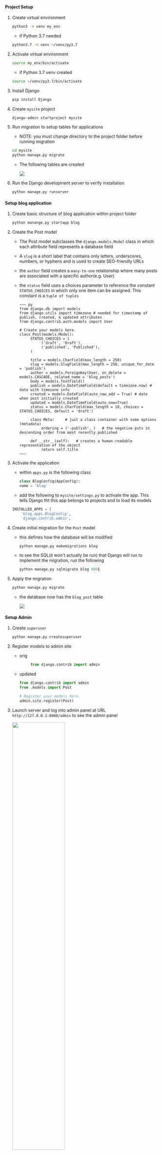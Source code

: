 #### Project Setup

1) Create virtual environment

     ~~~ bash
     python3 -m venv my_env
     ~~~

     - if Python 3.7 needed

     ~~~ bash
     python3.7 -m venv ~/venv/py3.7
     ~~~



2) Activate virtual environment

     ~~~ bash
     source my_env/bin/activate
     ~~~

     - if Python 3.7 venv created

     ~~~ bash
     source ~/venv/py3.7/bin/activate
     ~~~

3) Install Django

    ~~~ bash
    pip install Django
    ~~~


4) Create `mysite` project

    ~~~ bash
    django-admin startproject mysite
    ~~~

5) Run migration to setup tables for applications

    - NOTE: you must change directory to the project folder before running migration

    ~~~ bash
    cd mysite
    python manage.py migrate
    ~~~

    - The following tables are created

        <img src = "First_Migration_.png"/> 

6) Run the Django development server to verify installation

    ~~~ bash
    python manage.py runserver
    ~~~

#### Setup blog application

1) Create basic structure of blog application within project folder

    ~~~ py
    python manange.py startapp blog 
    ~~~

2) Create the Post model
    - The Post model subclasses the `django.models.Model` class in which each attribute field represents a database field
    - A `slug` is a short label that contains only letters, underscores, numbers, or hyphens and is used to create SEO-friendly URLs
    - the `author` field creates a `many-to-one` relationship where many posts are associated with a specific author(e.g. User)
    - the `status` field uses a choices parameter to reference the constant `STATUS_CHOICES` in which only one item can be assigned. This constant is a `tuple of tuples`

          ~~~ py
          from django.db import models
          from django.utils import timezone # needed for timestamp of publish, created, & updated attributes
          from django.contrib.auth.models import User

          # Create your models here.
          class Post(models.Model):
               STATUS_CHOICES = (
                    ('draft', 'Draft'),
                    ('published', 'Published'),
               )

               title = models.CharField(max_length = 250)
               slug = models.SlugField(max_length = 250, unique_for_date = 'publish')
               author = models.ForeignKey(User, on_delete = models.CASCADE, related_name = 'blog_posts')
               body = models.TextField()
               publish = models.DateTimeField(default = timezone.now) # date with timezone info
               created = models.DateField(auto_now_add = True) # date when post initially created
               updated = models.DateTimeField(auto_now=True)
               status = models.CharField(max_length = 10, choices = STATUS_CHOICES, default = 'draft')

               class Meta:     # just a class container with some options (metadata)
                    ordering = ('-publish', )   # the negative puts in descending order from most recently published

               def __str__(self):   # creates a human-readable representation of the object
                    return self.title
          ~~~

3) Activate the application

     - within `apps.py` is the following class

          ~~~ py
          class BlogConfig(AppConfig):
          name = 'blog'
          ~~~

    - add the following to `mysite/settings.py` to activate the app. This tells Django tht this app belongs to projects and to load its models

    ~~~ py
    INSTALLED_APPS = [
        'blog.apps.BlogConfig',
        'django.contrib.admin',
    ~~~

4) Create initial migration for the `Post` model 

     - this defines how the database will be modified
     
        ~~~ py
        python manage.py makemigrations blog
        ~~~

     - to see the SQL(it won't actually be run) that Django will run to implement the migration, run the following

       ~~~ py
       python manage.py sqlmigrate blog 0001
       ~~~


5) Apply the migration

     ~~~ py
     python manage.py migrate
     ~~~

     - the database now has the `blog_post` table

         <img src = "Post_model_Migration.png"/>


#### Setup Admin

1) Create `superuser`

    ~~~ py
    python manage.py createsuperuser
    ~~~

2) Register models to admin site

     - orig

          ~~~ py
               from django.contrib import admin
          ~~~

     - updated 
          ~~~ py
          from django.contrib import admin
          from .models import Post

          # Register your models here.
          admin.site.register(Post)
          ~~~
    
3) Launch server and log into admin panel at URL `http://127.0.0.1:8000/admin` to see the admin panel

     <img src = "Admin_panel.png" width = "60%"/>
     
4) Select Add post and note timezone message

     - message varies depending on your actual timezone

          <img src = "Addpost_timezone_message.png" width = "50%"/>

          - this can be resolved by modifying `TIME_ZONE` in `settings.py` to your actual timezone

          - before

               ~~~ py
               TIME_ZONE = 'UTC'
               ~~~

          - after

               ~~~ py
               TIME_ZONE = 'America/Chicago'
               ~~~

     - However, modifying `TIME_ZONE` can cause issues with Daylight Savings Time. It is recommended to use `UTC` time in the database and convert to `local time` for user interactions. <a href = "https://docs.djangoproject.com/en/3.0/topics/i18n/timezone"> see Time zones Django documentation</a>  

#### Customize admin model

1) Add the following model to `admin.py`

     - note the `admin options` 
        
          -  <a href = "https://docs.djangoproject.com/en/3.0/ref/contrib/admin/"> Django admin options </a>

          ~~~ py
          from django.contrib import admin
          from .models import Post

          # Register your models here.
          # admin.site.register(Post)

          # Custom models 
          @admin.register(Post)   # decorator performs same as admin.site.register(Post)
          class PostAdmin(admin.ModelAdmin):
               list_display = ('title', 'slug', 'author', 'publish', 'status')
               list_filter = ('status', 'created', 'publish', 'author')
               search_fields = ('title', 'body')
               prepopulated_fields = {'slug': ('title',)}
               raw_id_fields = ('author',)
               date_hierarchy = 'publish'
               ordering = ('status', 'publish')
          ~~~

#### Create list & detail views

1) Add the following views

     ~~~ py
     from django.shortcuts import render, get_object_or_404
     from .models import Post

     # Create your views here.
     def post_list(request):
          posts = Post.published.all()
          return render(request, 'blog/post/list.html', {'posts': posts})


     def post_detail(request, year, month, day, post):
          post = get_object_or_404(Post, 
               slug = post, 
               status = 'published', 
               publish__year = year,
               publish__month = month,
               publish__day = day)    

          return render(request, 'blog/post/detail.html', {'post': post}) 
     ~~~

2) Add URL patterns for views in the blog app

     - this maps URLs to views
     - the first pattern does not have arguments
     - the second pattern take four arguments
     - angle brackets are used to capture values from a URL as a strings
     - `path converters` are used to capture values. For example, <int:year> looks for a int parameter and returns an integer.  Likewise, <slug:post> matches a slug string
     - <a href = "https://docs.djangoproject.com/en/3.0/topics/http/urls/#path-converters"> Django path converters</a>
     - `name` maps the view
          ~~~ py
          from django.urls import path
          from . import views

          app_name = 'blog'

          urlpatterns = [
               # post views
               path('', views.post_list, name = 'post_list'),
               path('<int:year>/<int:month>/<int:day>/<slug:post>/', views.post_detail, name = 'post_detail'),
               
          ]
          ~~~

3) Update the project `urls.py`

     - add the `include` import

     - add the following to the `urlpatterns` variable

     - the `namespace` blog allow precise reversing of `names URL patterns`

          ~~~ py

          from django.urls import path, include

          urlpatterns = [
               path('admin/', admin.site.urls),
               path('blog/', include('blog.urls', namespace = 'blog')),

          ]

          ~~~

#### Implement Canonical URLs for models

     - Canonical means `preferred` and is a unique URL
     - the `reverse` method allows URLs to be built using their name and also allows passing additional parameters

     - Add the following to `models.py`
     - import `reverse`

          ~~~ py
          from django.urls import reverse
          ~~~

     - create `get_absolute_url` method to link to specific posts

          ~~~ py

          def get_absolute_url(self):
               return reverse("blog:post_detail",   # define args next, kwargs can also be implmented
                              args=[self.publish.year,
                                        self.publish.month,
                                        self.publish.day,
                                        self.slug ])
          
          ~~~

#### Update the models
     - import `reverse`

          ~~~ py
          from django.urls import reverse
          ~~~

   

#### Create templates for the views    

1) Set up the following folders and files inside the `blog` app

     <img src = 'template_structure.png'/>

    - use template tags, template variables, and template filters to create templates

2) Create the `base.html` template

     - utilizes `static files`

          ~~~ html
          {% load static %}
          <!DOCTYPE html>
          <html>
               <head>
                    <title>{% block title %} {% endblock %} </title>
                    <link href = "{% static "css/blog.css"%}" rel = "stylesheet">
               </head>

               <body>

                    <div id = "content">
                         {% block content %}

                         {% endblock %}

                    </div>

                    <div id = "sidebar">
                         <h2> My blog </h2>
                         <p> This is my blog </p>

                    </div>

               </body>

          </html>
          ~~~

3) Create the `list.html`template

     - `extends` allows this template to inherit from the `base.html` file
     - Two template filters are applied in the body of the post

          ~~~ html
          {% extends "blog/base.html" %}

          {% block title %} My Blog {% endblock %}

          {% block content %}
               <h1> My Blog! </h1>

               {% for post in posts %}
                    <h2>
                         <a href = "{{ post.get_absolute_url }}">
                         {{ post.title }}
                         </a>
                    </h2>

                    <p class = "date">
                         Published {{ post.publish }} by {{ post.author }}
                    </p>

                    {{ post.body|truncatewords:30|linebreaks}}

               {% endfor %}

          {%endblock%}
          ~~~

4) Create `detail.html` template

     ~~~ html
     {% extends "blog/base.html" %}

     {% block title %} {{ post.title }} {% endblock %}

     {% block content %}
          <h1> {{post.title}} </h1>
          <p class = "date">
               Published {{post.publish}} by {{post.author}}
          </p>

          {{post.body|linebreaks}}
     {% endblock %} 
     ~~~

#### Add Pagination

1) In `views.py` add the following import

     ~~~ py
     from django.core.paginator import Paginator, EmptyPage, PageNotAnInteger
     ~~~

2) Within `template\blog` create `pagination.html` template

     ~~~ html
     <div class = "pagination">
          <span class = "step-links">
          {% if page.has_previous %}
               <a href = "?page = {{ page.previous_page_number }}">Previous</a>
          {% endif %}

               <span class = "current">
                    Page {{page.number}} of {{page.paginator.num_pages}}. 
               </span>

               {% if page.has_next %}
                    <a href = "?page={{page.next_page_number }}">Next</a>
               {%endif%}
          </span>
     </div>
     ~~~

3) Within the `list.html` template, add the following to refer to the pagination template

     ~~~ html
     ...
     {% endfor %}

          {% include "pagination.html" with page=posts %}

     {%endblock%}
     ~~~

#### Using Class-based views

     Views are implemented as Python objects instead of functions

1) Add `from django.views.generic import ListView` to `views.py`

2) Create the following class-based view in `views.py`

     - The following two lines are analogous and create the `Queryset`

     ~~~ py
          model = Post
          # queryset = Post.published.all()
     ~~~

     - Although `object_list` is generically created for the query results, using `context_object_name` makes your code easier to follow

     ~~~ py
     class PostListView(ListView):
          model = Post
          # queryset = Post.published.all()
          context_object_name = 'posts'
          paginate_by = 3
          template_name = 'blog/post/list.html'
     ~~~

3) Modify `blog\urls.py` to use the `PostListView` class

     ~~~ py
     urlpatterns = [
          # post views
          # path('', views.post_list, name = 'post_list'),
          path('', views.PostListView.as_view(), name = 'post_list'),
          ...
     ~~~

4) Update the `list.html` file to receive an obj

     - NOTE: you must not put any spaces within `page=page_obj`

          ~~~ html
               {% endfor %}

               <!--  {% include "pagination.html" with page=posts %} -->
               {% include "pagination.html" with page=page_obj %}
          {%endblock%}

          ~~~

5) Add a link to return to the main blogs page

     ~~~ html
     <a href = '/blog'> return to all blogs </a>
     ~~~

### Adding Forms to blog

1) Create a `forms.py` file inside the blog app

     - this subclassess the base Form class
     - the CharField typicially renders as a HTML `input` element
     - `widget = forms.Textarea` overrides this and renders as an HTML `textarea` element
     - email validation is done on anything with `EmailField()`
     - <a href = 'https://docs.djangoproject.com/en/3.0/ref/forms/fields/'> Django Form Fields documentation </a>

          ~~~ py
          from django import forms

          class EmailPostForm(forms.Form):
               name = forms.CharField(max_length = 25)
               email = forms.EmailField()
               to = forms.EmailField()
               comments = forms.CharField(required = False, widget = forms.Textarea)
          ~~~

2) Create a view for the form

     - add the `EmailPostForm` import to `views.py`

     ~~~ py
     from .forms import EmailPostForm
     ~~~

     - Add the `post_share` view

     - it has both `request` & `post_id` as parameters
     - `get_object_or_404` verifies that post has `published status`
     - the same view is used for initial blank forms as well as forms with submitted data
     - a `GET` request indicates an empty form has to be displayed
     - a `POST` request indicates that valid form data has been submitted for the form to process
     - `request.method = POST` distinguishes between these two scenarios

#### Sending emails with Django

1) Django will write emails to the console if this is added to `settings.py`

     ~~~ py
     EMAIL_BACKEND = 'django.core.mail.backends.console.EmailBackend'
     ~~~

2) To use the SMTP server for `gmail`, add the following with a valid `gmail` account
   
     - IMPORTANT !! You can hide this info from tracking this sensitive info in github by going into the directory and issuing the following command to halt tracking changes on settings.py
     - TLS is a cryptographic protocol that provides end-to-end security of data sent between applications over the Internet.
  
          ~~~ bash
          git update-index --assume-unchanged settings.py
          ~~~

          NOTE - This will restore tracking changes !
          ~~~ bash
          git update-index --no-assume-unchanged settings.py
          ~~~

          ~~~ py
          EMAIL_HOST = 'smtp.gmail.com'
          EMAIL_HOST_USER = 'valid_gmail_account@gmail.com'
          EMAIL_HOST_PASSWORD = 'password for the account'
          EMAIL_PORT = 587
          EMAIL_USE_TLS = True
          ~~~

3) Modify `views.py`

     - import send_mail

          ~~~ py
          from django.core.mail import send_mail
          ~~~

     - modify `post_share` in `views.py`
          - A URI (Uniform Resource Identifier) is a string that refers to a resource such as a URL
          - get_absolute_url() method to tell Django how to calculate the canonical URL for an object. To callers, this method  should appear to return a string that can be used to refer to the object over HTTP.
          - an example of cd is `cd is {'name': 'ME', 'email': 'sktestdjango@gmail.com', 'to': 'sktestdjango@gmail.com', 'comments': 'Some comment'}`

               ~~~ py
               def post_share(request, post_id):
                    # Retrieve post by ID
                    post = get_object_or_404(Post, id = post_id, status = "published")
                    sent = False

                    if request.method == 'POST':
                         # form was submitted with data
                         form = EmailPostForm(request.POST)
                         if form.is_valid():
                         # Form fields passed validation
                         cd = form.cleaned_data 
                         # ... send email
                         post_url = request.build_absolute_uri(post.get_absolute_url())
                         subject = f"{cd['name']} recommends you read " f"{post.title}"
                         message = f"Read {post.title} at {post_url} \n\n" f"{cd['name']}\'s comments: {cd['comments']}"
                         send_mail(subject, message, 'sktestdjango@gmail.com', [cd['to']])
                         sent = True

                    else:  # show blank form
                         form = EmailPostForm()

                    context = {'post': post, 'form': form, 'sent': sent}

                    return render(request, 'blog/post/share.html', context)  
               ~~~

4) Add the path in `/blogs/urls.py`    

     ~~~ py
     urlpatterns = [
          # post views
          # path('', views.post_list, name = 'post_list'),
          path('', views.PostListView.as_view(), name = 'post_list'),
          path('<int:year>/<int:month>/<int:day>/<slug:post>/', views.post_detail, name = 'post_detail'),
          path('<int:post_id>/share/', views.post_share, name = 'post_share'),
     ]
     ~~~

5) Create the `share` template inside `blog/post`

     ~~~ html
     {% extends "blog/base.html" %}

     {% block title %} Share a post {% endblock %}

     {% block content %}
          {% if sent %}
               <h1> E-mail successfully sent </h1>
               <p> 
                    "{{ post.title}}" was successfully sent to {{ form.cleaned_data.to}}.
               </p>
          {% else %}
               <h1> Share "{{ post.title }}" by e-mail </h1>
               <form method = "post">
               <!-- Example data that is looped in
               cd is {'name': 'ME', 'email': 'sktestdjango@gmail.com', 'to': 'sktestdjango@gmail.com', 'comments': 'DEBUG test AGAIN'}  -->    
                    
                    {% for field in form%}
                         <div>
                         {{ field.errors }}
                         {{ field.label_tag }} {{ field }}
                         </div>
                    {% endfor %}
                    {% csrf_token %}
                    <input type = "submit" value = "Send e-mail">
               </form>
          {% endif %}    

     {% endblock %}

     ~~~

#### Comment functionality

1) Add a model for storing comments

     - The `ForeignKey` associates one `Post` to many `Commments`
     - this is a `one-to-many` relationship
     - the `related_name` attribute allows retrieval  all of a post's comments using `post.comments.all()`
     - If `related_name` was not defined, Django would use `comment_set` instead
     - Generally, `related_name` is the name to use for the relation from the related object back to this one
     - the `active` attribute allows for comments to be turned off(e.g. hidden)

          ~~~ py
          class Comment(models.Model):
               post = models.ForeignKey(Post, on_delete=models.CASCADE, related_name='comments')
               name = models.CharField(max_length=80)
               email = models.EmailField()
               body = models.TextField()
               created = models.DateTimeField(auto_now_add = True)
               updated = models.DateTimeField(auto_now=True)
               active = models.BooleanField(default = True)

               class Meta:  # just a class container with some options (metadata)
                    ordering: ('created',)

               def __str__(self):
                    return f'Comment by {self.name} on {self.post}' 
          ~~~

2) Create a new migration in terminal of the virtual environment

     ~~~ bash
     python manage.py makemigrations blog
     ~~~

3) Run the migration

     ~~~ bash
     python manage.py migrate
     ~~~

4) Register model with the admin interface in `admin.py`

     - include the `Comment` import

     - add the custom Model

          ~~~ py
          @admin.register(Comment)
          class CommentAdmin(admin.ModelAdmin):
               list_display = ('name', 'email', 'post', 'created', 'active' )
               list_filter = ('active', 'created', 'updated')
               search_fields = ('name', 'email', 'body')
          ~~~

5) Modify `forms.py` to allow dynamically built forms from `Comment` model

     - include the `Comment` import

     - add the following class

          ~~~ py
          class CommentForm(forms.ModelForm):
               class Meta:
                    model = Comment
                    fields = ('name', 'email', 'body')
          ~~~

6) Modify the `post_detail` view    

     - import the `Comment` model and `CommentForm`

          ~~~ py
          from .models import Post, Comment
          from .forms import EmailPostForm, CommentForm
          ~~~

          ~~~ py
          def post_detail(request, year, month, day, post):
               post = get_object_or_404(Post, 
                                        slug = post, 
                                        status = 'published', 
                                        publish__year = year,
                                        publish__month = month,
                                        publish__day = day)    



               # list of active comments for this post
               comments = post.comments.filter(active = True)

               new_comment = None

               if request.method == 'POST':
                    # A comment was posted
                    comment_form = CommentForm( data=request.POST )

                    if comment_form.is_valid():
                         # create comment obj but do not save to database yet
                         new_comment = comment_form.save(commit = False)
                         # Assign current post to comment
                         new_comment.post = post
                         # Save the comment to the database
                         new_comment.save()

               else:  # provide blank comment form
                    comment_form = CommentForm()


               context = {'post': post, 'comments': comments, 
                         'new_comment': new_comment, 'comment_form': comment_form }

               return render(request, 'blog/post/detail.html', context) 
          ~~~

7) Add comments to `post_detail` template content block

     ~~~ py
          {% with comments.count as total_comments %}
               <h2>
                    {{ total_comments }} comment {{ total_comments|pluralize }}
               </h2>
          {% endwith %}  

          {% for comment in comments %}
                    <div class = "comment">
                         <p clss = "info">
                         Comment {{ forloop.counter }} by {{ comment.name }}
                         </p>
                         {{ comment.body|linebreaks }}
                    </div>
               {% empty %}
                    <p> There are no comments yet </p>    
               {% endfor %}
          {% if new_comment %}
               <h2> Your comment has been added </h2>
          {% else %}
               <h2> Add a new comment </h2>
               <form method = 'post'>
                    {{ comment_form.as_p }}
                    {% csrf_token %}
                    <p>
                         <input type = "submit" value = "Add Comment">
                    </p>
               </form>


          {% endif %}
     ~~~
   
8) Move `return to all blogs` link to below `Share this post link`

     ~~~ html
          <p>
               <a href = "{% url "blog:post_share" post.id %}"> Share this post <a/>
          </p>

          <p>
               <a href = '/blog'> return to all blogs </a>
          </p>

     ~~~

#### Add tagging functionality

1) Utilize the 3rd party app `django-taggit`

     - from virtual environment in terminal run

          ~~~ bash
          pip install django_taggit
          ~~~

 2) Add the app to `INSTALLED_APPS` in `settings.py`

     ~~~ py
     ...
     INSTALLED_APPS = [
          'blog.apps.BlogConfig',
          'taggit',
          'django.contrib.admin',
     ...
     ~~~

 3) Add `taggit` to `models.py`

     - import taggit

          ~~~ py
          from taggit.managers import TaggableManager
          ~~~

     - append to the `Post` model
     - the `tags` manager allows adding, retreiving, &  removal of tags from `Post` objects
          ~~~ py
          tags = TaggableManager()
          ~~~

4) Create a migration for the changes to `model.py`

     ~~~ py
     python manage.py makemigrations blog
     ~~~ 

5) Run migration

     ~~~ py
     python manage.py migrate
     ~~~

6) Modify the `list` template to display tags

     - the `join` template filter
     - <a href = "https://docs.djangoproject.com/en/3.0/ref/templates/builtins/#filter"> Django template filters </a>

          ~~~ py
            ...
            {{ post.title }}

            <p class = 'tags'> Tags: {{ post.tags.all|join:", " }}</p>
            ...
          ~~~

7) Modify `views.py` to allow listing of posts with a specific tag

     - import `Tag` model

          ~~~ py
               from taggit.models import Tag
          ~~~

     - modify `post_list` view to filter posts by tag

          ~~~ py
               def post_list(request, tag_slug = None):
                    object_list = Post.published.all()
                    
                    tag = None

                    if tag_slug:
                         tag = get_object_or_404(Tag, slug = tag_slug)
                         object_list = object_list.filter(tags__in = [tag])
          ~~~

     - include `tags` in the `context`

          ~~~ py
               context = {'page': page, 'posts': posts, 'tag': tag}
          ~~~

 8) Modify `urls.py`

    - `name` allows calling the same view with and without parameters

     ~~~ py
          urlpatterns = [
               # post views
               path('', views.post_list, name = 'post_list'),
               # path('', views.PostListView.as_view(), name = 'post_list'),
               path('tag/<slug:tag_slug>/', views.post_list, name = 'post_list_by_tag'),
               path('<int:year>/<int:month>/<int:day>/<slug:post>/', views.post_detail, name = 'post_detail'),
               path('<int:post_id>/share/', views.post_share, name = 'post_share'),
          ]
     ~~~

9) Modify the `list` template

     - before
          ~~~ html
               {% extends "blog/base.html" %}

               {% block title %} My Blog {% endblock %}

               {% block content %}
                    <h1> My Blog! </h1>

                    {% for post in posts %}
                         <h2>
                         <a href = "{{ post.get_absolute_url }}">
                              {{ post.title }}
                         </a>
                         </h2>

                         <p class = "date">
                         Published {{ post.publish }} by {{ post.author }}
                         </p>

                         {{ post.body|truncatewords:30|linebreaks}}

                    {% endfor %}

                    <!--  {% include "pagination.html" with page=posts %} -->
                    {% include "pagination.html" with page=page_obj %}
               {%endblock%}
          ~~~

     -  after

          ~~~ html
               {% extends "blog/base.html" %}

               {% block title %} My Blog {% endblock %}

               {% block content %}
                    <h1> My Blog! </h1>

                    {% if tag %}
                         <h2> posts tagged with "{{ tag.name }}" </h2>
                    {% endif %}

                    {% for post in posts %}
                         <h2>
                         <a href = "{{ post.get_absolute_url }}">
                              {{ post.title }}
                         </a>
                         </h2>

                         <p class = "tags">
                         Tags:
                         {% for tag in post.tags.all %}
                              <a href = "{% url "blog:post_list_by_tag" tag.slug %}">
                                   {{ tag.name }}
                              </a>
                              {% if not forloop.last %}, {% endif %}
                         {% endfor %}
                         </p>
                         <p class = "date">
                         Published {{ post.publish }} by {{ post.author }}
                         </p>

                         {{ post.body|truncatewords:30|linebreaks}}

                    {% endfor %}    

                    {% include "pagination.html" with page=posts %}
                    <!-- {% include "pagination.html" with page=page_obj %} -->
               {%endblock%}
          ~~~

#### Retrieve similar posts

1) Modify `views.py` 

     - add `Count` import

          ~~~ py
          from django.db.models import Count
          ~~~

     - add the following to the bottom of the `post_detail` function
     - the last four aggregated posts are sliced using the calculated field `-same_tags`

          ~~~ py
               post_tags_ids = post.tags.values_list('id', flat = True)
               similar_posts = Post.published.filter(tags__in=post_tags_ids).exclude(id=post.id)
               similar_posts = similar_posts.annotate(same_tags=Count('tags')).order_by('-same_tags', '-publish')[:4]

               context = {'post': post, 'comments': comments, 
                         'new_comment': new_comment, 'comment_form': comment_form,
                         'similar_posts': similar_posts }

               return render(request, 'blog/post/detail.html', context)  
          ~~~

2) Modify the `detail` template to show posts that are similar

     ~~~ py
          ...
          {{post.body|linebreaks}}

               <p>
                    <a href = "{% url "blog:post_share" post.id %}"> Share this post </a>
               </p>

               <h2> Similar Posts </h2>
               {% for post in similar_posts %}
                    <p>
                         <a href = "{{ post.get_absolute_url }}"> {{post.title}} </a>
                    </p>
               {% empty %}
                    There are no similar posts yet
               {% endfor %}

               <p>
                    <a href = '/blog'> return to all blogs </a>
               </p>
          ...
     ~~~

#### Using custom template tags

<a href = "https://docs.djangoproject.com/en/3.0/howto/custom-template-tags/"> Django Custom template tags documentation </a>

1) Create a `templatetags` directory inside the `blog` app

2) Add the following two files to the `templatetags` directory

     - `__init__.py`

     - `blog_tags.py`

3) Add the following to the `blog_tags` file


     - `Django` uses the `simple_tag` decorator to use the function name as the tag name. To create a custom name, append `(name='CustomName')` to `.simple_tag`
     - the `register` variable is an instance of `template.Library()` and it regsiters the custom tags and filters

          ~~~ py
          from django import template
          from ..models import Post

          register = template.Library()

          @register.simple_tag
          def total_posts():
               return Post.published.count

          ~~~

4) Update `base.html` to utilize `blog_tags`

     ~~~ html
     {% load blog_tags %}
     {% load static %}
     <!DOCTYPE html>
     <html>
          <head>
               <title>{% block title %} {% endblock %} </title>
               <link href = "{% static "css/blog.css"%}" rel = "stylesheet">
          </head>

          <body>

               <div id = "content">
                    {% block content %}

                    {% endblock %}
               </div>

               <div id = "sidebar">
                    <h2> My blog </h2>
                    <p> This is my blog, I've wriiten {% total_posts %} so far </p>
               </div>

          </body>

     </html>
     ~~~

     - The `blog` page will now show the `total_posts` custom tag

          <img src = "total_posts_custom_tag.png" width = "50%"/>


5) Add the following to `blog_tags.py`

     - show current_time is just used to demonstrate anther way to use a simple_tag that is named `time_now`

          ~~~ py
          import datetime

          register = template.Library()

          format_string = "%b %x %X %Z %p"

          @register.simple_tag
          def total_posts():
          return Post.published.count()

          @register.simple_tag(name = 'time_now')
          def show_current_time():
               return datetime.datetime.now().strftime(format_string)
          ~~~

     - the inclusion tag allows rendering of context variables into a template
     - the `blog/post/latest_posts.html` template renders the `latest_posts` context variable
     - this function returns a `dictionary`

          ~~~ py
          @register.inclusion_tag('blog/post/latest_posts.html')
          def show_latest_posts(count=5):
          latest_posts = Post.published.order_by('-publish')[:count]
          return {'latest_posts': latest_posts}
          ~~~

6) Create the `blog/post/latest_posts.html` template

     - the URL & title of each item in the `latest_posts` dictionary is rendered in the template

          ~~~ html
          <ul>
               {% for post in latest_posts %}
                    <li>
                         <a href = "{{ post.get_absolute.url }}"> {{ post.title }} </a>
                    </li>
               {% endfor%}
          </ul>
          ~~~

7) Modify `base.html` to render the `context variable`

     ~~~ html
          <div id = "sidebar">
               <h2> My blog </h2>
               <p> This is my blog, I've wriiten {% total_posts %} so far </p>
          
               <h3> Latest posts </h3>
               {% show_latest_posts 3 %}
               <h4> Current time </h4>
               {% time_now %}          
          </div>
     ~~~


8) Add a `simple tag` that returns a reusable value in `django_blog_postgres`

     - a `QuerySet` using the `annotate` function will aggregate the total number of post comments
     - the `Count` function will store the total number in the `total_comments` variable
     - the `-` sign puts the results in descending order
     - the `count` variable is optional and limits the total objects returned to 5


     - make sure that `Count` is imported

          ~~~ py
          from django.db.models import Count
          ~~~

          ~~~ py
          @register.simple_tag
          def get_most_commented_posts(count = 5):
               return Post.published.annotate(total_comments = Count('comments')).order_by('-total_comments')[:count]   
          ~~~

9) Update the `base.html` template

     - the variable returned is stored in a new variabled called `most_commented_posts`

          ~~~ html
               <div id = "sidebar">
                    <h2> My blog </h2>
                    <p> This is my blog, I've wriiten {% total_posts %} so far </p>
               
                    <h3> Latest posts </h3>
                    {% show_latest_posts 3 %}
                    <h4> Current time </h4>
                    {% time %}
                    <h3> Most commented posts </h3>
                    {% get_most_commented_posts as most_commented_posts %}
                    <ul>
                         {% for post in most_commented_posts %}
                              <li>
                                   <a href = "{{post.get_absolute_url}}"> {{post.title}} </a>
                              </li>
                         {% endfor %}     
                    </ul>
               </div>
          ~~~

     - the sidebar will now show all of the custom template tags

     <img src = "side_bar_with_several_custom_template_tags.png" width = "50%"/>

#### Custom template filters

1) `Markdown` syntax can be converted to HTML in templates after installing the Python markdown module
   
     - Special Python functions that accept 1 or 2 parameters and an optional argument
     - Value returned can be sent into a another filter

     <a href = "https://python-markdown.github.io/" > Python Markdown </a>

     <a href = "https://docs.djangoproject.com/en/3.0/ref/templates/builtins/#built-in-filter-reference"> Django filter reference </a>

     <a href = "https://docs.djangoproject.com/en/3.0/howto/custom-template-tags/#writing-custom-template-filters"> Django custom template filter reference </a>


     - install `markdown` within the `virtual environment`

          ~~~ bash
          pip install markdown
          ~~~

2) Create a custom filter to use Markdown in blog posts and then convert to HTML in templates in `blog_tags.py`

     - by default, `Django` will escape HTML code to prevent malicious HTML output
     - using the `mark_safe` function will allow Djngo to output the HTML
     - the function is named to prevent conflicts

     - import the following

          ~~~ py
          from django.utils.safestring import mark_safe
          import markdown
          ~~~


          ~~~ py
          @register.filter(name = "markdown")
          def markdown_format(text):
               return mark_safe(markdown.markdown(text))
          ~~~

 3) Add the following to load template tags in `list.html` & `detail.html` below the `extends tag`

     ~~~ html
     {% load blog_tags %}
     ~~~

4) In `details.html` 

     replace `{{post.body|linebreaks}}`

     with `{{post.body|markdown}}`

5) In `list.html` 
   
     replace `{{ post.body|truncatewords:30|linebreaks}}`
     
     with ` {{ post.body|markdown|truncatewords_html:30 }}`

6) Open the URL to `http://127.0.0.1:8000/admin/blog/post/add/` and the following to the body section

     ~~~ text
     This is a post formatted with markdown
     --------------------------------------

     *this is emphasized*  **this is more emphasized**

     Here is a new list:
     * one
     * two
     * three
     ~~~

     - the following should will be rendered on the blog site

     <img src = "markdown_post.png" width = "50%"/>

#### Creating a sitemap

1) Add the following to `settings.py` and define a `site ID`

     - `Django` includes a `sitemap framework` that provides search engines
          - pages of your website
          - relevance
          - update frequency
     - it also associates objects to specific websites running within the project
     - using the `sitemap framework` requires activation of the sites and the sitmap applications

          ~~~ py
          # Application definition

          SITE_ID = 1

          INSTALLED_APPS = [
          'blog.apps.BlogConfig',
          'taggit',
          'django.contrib.admin',
          'django.contrib.auth',
          'django.contrib.contenttypes',
          'django.contrib.sessions',
          'django.contrib.messages',
          'django.contrib.staticfiles',
          'django.contrib.sites',
          'django.contrib.sitemaps',

          ]
          ~~~

2) Create tables for the `Django` site application by runnning a migration in the terminal of the virtual environment

     ~~~bash 
     python manage.py migrate
     ~~~


     - the following is expected in the terminal

          ~~~ bash
          Operations to perform:
          Apply all migrations: admin, auth, blog, contenttypes, sessions, sites, taggit
          Running migrations:
          Applying sites.0001_initial... OK
          Applying sites.0002_alter_domain_unique... OK
          ~~~


3) Create the `sitemps.py` file inside the `blog` folder

     - a `sitemap` is an `XML` file that provides info to `search engines`
     - the custom sitemap inherits from the `Sitemap` class
     - `relevance` is determined from the `priority` attribute
     - `update frequency` is determined from the `changefreq` attribute
     - `items` returns a `QuerySet` of objects used in the sitemap
     - `absolute_URL` determines the `URL` of each post
     - `location` can be used to find the `URL` of each object
     - `lastmod` provides the most recent update timestamp
     - NOTE: `changefreq` & `priority` can be used as `attributes` OR `methods`
     - <a href = "https://docs.djangoproject.com/en/3.0/ref/contrib/sitemaps/"> Django SiteMap framework </a>


          ~~~ py
          from django.contrib.sitemaps import Sitemap
          from .models import Post

          class PostSitemap(Sitemap):
               changefreq = 'weekly'
               priority = '0.9'    # max is 1

               # Django will call the get_abolsute_url method created in Post model
               #    def get_absolute_url(self):
               def items(self):
                    return Post.published.all()


               # should return a datetime obj
               # defined in Post model as
               #    updated = models.DateTimeField(auto_now=True)
               def lastmod(self, obj):
                    return obj.updated 
          ~~~


4) Add `sitemap URL` to the project's `urls.py` file

     - the following imports are required

          ~~~ py
          from django.contrib.sitemaps.views import sitemap
          from blog.sitemaps import PostSitemap
          ~~~

     - NOTE: changes to a sitemap can `ping` Google 
     - <a href = "https://docs.djangoproject.com/en/3.0/ref/contrib/sitemaps/#django.contrib.sitemaps.ping_google"> Ping Google </a>

          ~~~ py
          # a custom sitemaps dictionary can be created and passed to the sitemap view
          sitemaps = {
               'posts': PostSitemap,
          }


          urlpatterns = [
               path('admin/', admin.site.urls),
               path('blog/', include('blog.urls', namespace = 'blog')),
               path('sitemap.xml', sitemap, {'sitemaps': sitemaps}, name = 'django.contrib.sitemaps.views.sitemap')
          ]
          ~~~

5) Open `http://127.0.0.1:8000/sitemap.xml`  in the browser to view the XML output of `sitemap.xml`

     - each `url` tag is creaated using info returned from the `get_absolute_url` method in the `Post` model
     - the site is defined as `example.com` as defined in the `Site` obj in the database

          ~~~ xml
          <urlset xmlns="http://www.sitemaps.org/schemas/sitemap/0.9">
               <url>
                    <loc>http://example.com/blog/2020/7/22/markdown-post/</loc>
                    <lastmod>2020-07-22</lastmod>
                    <changefreq>weekly</changefreq>
                    <priority>0.9</priority>
               </url>
               <url>
                    <loc>http://example.com/blog/2020/5/22/new-published-post/</loc>
                    <lastmod>2020-05-22</lastmod>
                    <changefreq>weekly</changefreq>
                    <priority>0.9</priority>
               </url>
               <url>
                    <loc>http://example.com/blog/2020/5/22/miles-davis-favorite-songs/</loc>
                    <lastmod>2020-05-27</lastmod>
                    <changefreq>weekly</changefreq>
                    <priority>0.9</priority>
               </url>
               <url>
                    <loc>http://example.com/blog/2020/5/22/notes-duke-ellington/</loc>
                    <lastmod>2020-05-27</lastmod>
                    <changefreq>weekly</changefreq>
                    <priority>0.9</priority>
               </url>
                    <url>
                    <loc>http://example.com/blog/2020/5/20/another-post/</loc>
                    <lastmod>2020-05-20</lastmod>
                    <changefreq>weekly</changefreq>
                    <priority>0.9</priority>
               </url>
                    <url>
                    <loc>http://example.com/blog/2020/5/20/Who-was-Django-Reinhardt/</loc>
                    <lastmod>2020-05-27</lastmod>
                    <changefreq>weekly</changefreq>
                    <priority>0.9</priority>
               </url>
          </urlset>
          ~~~

6) Open `http://127.0.0.1:8000/admin/sites/site/` to see the admin view of the site's framework

     <img src = "admin_sitemap.png" width = "50%"/>

7) Change the `Domain name` to `localhost:8000` and note that the url location is now updated

     ~~~ xml
     <urlset xmlns="http://www.sitemaps.org/schemas/sitemap/0.9">
          <url>
               <loc>http://localhost:8000/blog/2020/7/22/markdown-post/</loc>
               <lastmod>2020-07-22</lastmod>
               <changefreq>weekly</changefreq>
               <priority>0.9</priority>
          </url>
          <url>
               <loc>http://localhost:8000/blog/2020/5/22/new-published-post/</loc>
               <lastmod>2020-05-22</lastmod>
               <changefreq>weekly</changefreq>
               <priority>0.9</priority>
          </url>
          <url>
               <loc>http://localhost:8000/blog/2020/5/22/miles-davis-favorite-songs/</loc>
               <lastmod>2020-05-27</lastmod>
               <changefreq>weekly</changefreq>
               <priority>0.9</priority>
          </url>
          <url>
               <loc>http://localhost:8000/blog/2020/5/22/notes-duke-ellington/</loc>
               <lastmod>2020-05-27</lastmod>
               <changefreq>weekly</changefreq>
               <priority>0.9</priority>
          </url>
          <url>
               <loc>http://localhost:8000/blog/2020/5/20/another-post/</loc>
               <lastmod>2020-05-20</lastmod>
               <changefreq>weekly</changefreq>
               <priority>0.9</priority>
          </url>
          <url>
               <loc>http://localhost:8000/blog/2020/5/20/Who-was-Django-Reinhardt/</loc>
               <lastmod>2020-05-27</lastmod>
               <changefreq>weekly</changefreq>
               <priority>0.9</priority>
          </url>
     </urlset>
     ~~~

#### Creating feeds

1) Create `feeds.py` inside the `blog` app folder

     - `Django` can be  configured to create `RSS` or `Atom` feeds for updated content
     - the feeds are usually generated in `XML` format by a `feed aggregator`
     - <a href = "https://docs.djangoproject.com/en/3.0/ref/contrib/syndication/"> Django Syndication Feed framework </a>
     - the `reverse()` method allows for URLs to be created from their `name` and other optional params
     - `items()` retrieves objects to be used in the feed

          ~~~ py
          from django.contrib.syndication.views import Feed
          from django.template.defaultfilters import truncatewords
          from django.urls import reverse_lazy
          from .models import Post

          class LatestPostsFeed(Feed):
               title = 'My Blog'
               link = reverse_lazy('blog:post_list')
               description = 'New posts of my own'

               def items(self):
                    return Post.published.all()[:5]

               def item_title(self, item):
                    return item.title  

               def item_description(self, item):
                    return truncatewords(item.body, 30)   
          ~~~

2) Modify the `blog` app's `urls.py` file

     - include the import

          ~~~ py
          from .feeds import LatestPostsFeed
          ~~~

     - add the feed route to `urlpatterns`

          ~~~ py
          urlpatterns = [
          # post views
          path('', views.post_list, name = 'post_list'),
          # path('', views.PostListView.as_view(), name = 'post_list'),
          path('tag/<slug:tag_slug>/', views.post_list, name = 'post_list_by_tag'),
          path('<int:year>/<int:month>/<int:day>/<slug:post>/', views.post_detail, name = 'post_detail'),
          path('<int:post_id>/share/', views.post_share, name = 'post_share'),
          path('feed/', LatestPostsFeed(), name = 'post_feed'),
          ]
          ~~~

3) Navigate to `http://127.0.0.1:8000/blog/feed/` to view the RSS feed

     ~~~ RSS
     <?xml version="1.0" encoding="utf-8"?>
     <rss version="2.0" xmlns:atom="http://www.w3.org/2005/Atom">
          <channel>
               <title>My Blog</title>
               <link>http://localhost:8000/blog/</link>
               <description>New posts of my own</description>
               <atom:link href="http://localhost:8000/blog/feed/" rel="self"></atom:link>
               <language>en-us</language>
               <lastBuildDate>Thu, 23 Jul 2020 02:13:27 +0000</lastBuildDate>
               <item>
                    <title>Markdown post</title>
                    <link>http://localhost:8000/blog/2020/7/22/markdown-post/</link>
                    <description>This is a post formatted with markdown -------------------------------------- *this is emphasized* **this is more emphasized** Here is a new list: * one * two * three</description>
                    <guid>http://localhost:8000/blog/2020/7/22/markdown-post/</guid>
               </item>
               <item
                    ><title>The new published post</title>
                    <link>http://localhost:8000/blog/2020/5/22/new-published-post/</link>
                    <description>Something in the new published post</description>
                    <guid>http://localhost:8000/blog/2020/5/22/new-published-post/</guid>
               </item>
               <item>
                    <title>Miles Davis favorite songs</title>
                    <link>http://localhost:8000/blog/2020/5/22/miles-davis-favorite-songs/</link>
                    <description>Miles Davis III was an American jazz pianist, bandleader, and composer</description>
                    <guid>http://localhost:8000/blog/2020/5/22/miles-davis-favorite-songs/</guid>
               </item>
               <item>
                    <title>Notes on Duke Ellington</title>
                    <link>http://localhost:8000/blog/2020/5/22/notes-duke-ellington/</link>
                    <description>Edward "Kennedy" Ellington was an American composer, pianist, and leader of a jazz orchestra</description>
                    <guid>http://localhost:8000/blog/2020/5/22/notes-duke-ellington/</guid>
               </item>
               <item>
                    <title>Another-post</title>
                    <link>http://localhost:8000/blog/2020/5/20/another-post/</link>
                    <description>Post body.</description>
                    <guid>http://localhost:8000/blog/2020/5/20/another-post/</guid>
               </item>
          </channel>
     </rss>
     ~~~

4) Add a `feed subscription` to the `sidebar` in `base.html`

     ~~~ html
          <ul>
               {% for post in most_commented_posts %}
                    <li>
                         <a href = "{{post.get_absolute_url}}"> {{post.title}} </a>
                    </li>
               {% endfor %}     
          </ul>
          <p>
               <a href = "{% url 'blog:post_feed' %}"> Subscribe to the RSS feed </a>
          </p>
     ~~~

     <img src = "RSS_feed.png" width = "50%"/>

     - the link shows the `RSS feed` as shown above

#### Adding full-text search

1) Install `PostgreSQL`
If you are using Python 3.8, you may receive an error when attempting to run a migration. Refer to the section on forcing the venv to use Python 3.7

     - The `PostgreSQL` database allows for much more complex search queries than the native `SQLite`

     - <a href = "https://www.postgresql.org/docs/12/textsearch.html"> PostgreSQL full-text search </a>

     - the `psycopg2 PostgreSQL adapter` must be also installed
     - The binary package is a practical choice for development and testing but in production it is advised to use the package built from sources.

          ~~~ bash
          pip install psycopg2-binary
          ~~~

2) Create a user and enter a password 

     ~~~ bash
     createuser -dP blog
     ~~~

3) Create the `blog` database

     ~~~ bash
     createdb -E utf8 -U blog blog
     ~~~

4) Update the `DATABASES` section of `settings.py`

     ~~~ py
     DATABASES = {
          'default': {
               'ENGINE': 'django.db.backends.postgresql',
               'NAME': 'blog',
               'USER': 'blog',
               'PASSWORD': 'blog',

          }
     }
     ~~~

5) Run a migration. Note that the database will be empty

     ~~~ bash
     python manage.py migrate
     ~~~

6) Create a superuser

     ~~~ bash
     python manage.py createsuperuser
     ~~~

7) Add several posts with tags, etc. to start experimenting with searching with `Postgres`

##### Simple searches

1) Add to `INSTALLED_APPS` in `settings.py`

     ~~~ py
     INSTALLED_APPS = [
          'django.contrib.postres',
          'django.contrib.sites',
          'django.contrib.sitemaps',
     ~~~

2) Test some simple look ups using `QuerySet` within the `Python shell`

     ~~~ bash
     python manage.py shell
     ~~~

     - the following will search `body` text for the word `postgres`

     ~~~ bash
     from blog.models import Post
     Post.objects.filter(body__search='searched')
     ~~~

     ~~~ bash
     from blog.models import Post
     Post.objects.filter(body__icontains='searched')
     ~~~

     - to search in multiple fields, use the `SearchVector` object
     - both the `title` and `body` text will be searched

     ~~~ bash
     from django.contrib.postgres.search import SearchVector
     from blog.models import Post

     Post.objects.annotate(
     search=SearchVector('title', 'body'),
     ).filter(search='post')
     ~~~ 

#### Create Searchable View

1) Create a search form in `forms.py`

     - the `query` object will allow users to enter search terms

     ~~~ py
     class SearchForm(forms.Form):
          query = forms.CharField()
     ~~~

2) Create a `post_search` view in `views.py`

     - <a href = "https://docs.djangoproject.com/en/3.0/ref/contrib/postgres/search/#searchvector"> Django SearchVector ref </a>


     - the following imports are required

          ~~~ py
          from django.contrib.postgres.search import SearchVector
          from .forms import EmailPostForm, CommentForm, SearchForm
          ~~~

     - `form` instantiates the `SearchForm` form
     - `request.GET` verifies if a form was submitted
     - the form is sent using `GET` so that the URL includes the `query` parameter
     - `search` instantiates `SearchVector` using the customized `title` and `body` field entries
     - `.order_by('-updated)` puts in descnendin order by last time post was updated

          ~~~ py
               def post_search(request):
                    form = SearchForm()
                    query = None
                    results = []

                    if 'query' in request.GET:
                    form = SearchForm(request.GET)
                    if form.is_valid():
                         query = form.cleaned_data['query']
                         results = Post.published.annotate(search=SearchVector('title', 'body'),).filter(search=query).order_by('-updated')
                    
                    context = {
                         'form': form,
                         'query': query,
                         'results': results
                    }
                    
                    return render(request, 'blog/post/search.html', context)
          ~~~

3) Create the `search.html` template within the `/blog/templates/blog/post/` folder

     ~~~ py
     {% extends "blog/base.html" %}
     {% load blog_tags %}

     {% block title %} Search {% endblock %}

     {% block content%}
          {% if query %}

               <h1> Posts containing "{{query}}" </h1>
               <h3>
                    {% with results.count as total_results %}
                    Found {{ total_results }} result {{ total_results|pluralize }}
                    {% endwith %}
               </h3>

               {% for post in results %}
                    <h4>
                         <a href = "{{ post.get_absolute_url }}"> {{ post.title }} </a>
                    </h4>

                    {{ post.body|markdown|truncatewords_html:5 }}

                    {%  empty %}
                    <p> There are no results for your query </p>
               {% endfor %} 

               <p>
                    <a href = "{% url "blog:post_search" %}"> Search again </a>
               </p>

          {% else %}
               <h1> Search for posts </h1>

               <form method = "get">
                    {{ form.as_p }}
                    <input type = "submit" value = "Search" />
               </form>

          {% endif %}

     {% endblock %}
     ~~~

4) Add path to `search.html` inside the app's `urls.py` file

     ~~~ py
     urlpatterns = [
     # post views
     path('', views.post_list, name = 'post_list'),
     # path('', views.PostListView.as_view(), name = 'post_list'),
     path('tag/<slug:tag_slug>/', views.post_list, name = 'post_list_by_tag'),
     path('<int:year>/<int:month>/<int:day>/<slug:post>/', views.post_detail, name = 'post_detail'),
     path('<int:post_id>/share/', views.post_share, name = 'post_share'),
     path('feed/', LatestPostsFeed(), name = 'post_feed'),
     path('search/', views.post_search, name = 'post_search'),
     ]
     ~~~

5) Conditionally render `Search` link in sidebar if not already on the search page by adding this to `base.html`

     - the following is simply debug code

     ~~~ html
     <p> Current URL {{ request.get_full_path }}</p>**
     ~~~

     ~~~ html
     {% if request.get_full_path != '/blog/search/'%}     
          <p>
               <a href = "{% url 'blog:post_search' %}"> Search Posts </a>
          </p>
     {% endif %}
     ~~~

#### Stemming and Ranking Search Results

1) Add the following imports to blog app's `views.py` file

     ~~~ py
     from django.contrib.postgres.search import SearchVector, SearchQuery, SearchRank
     ~~~


     - Stemming is used in search enginers to reduce words to their stem, e.g. post is the stem of posted, posting, etc.

     - `PostgreSQL` uses stemming algorithms to refine searches and can also count the frequency of search terms

2) In the `post_search` view, comment out the previous `results` variable and replace with the following:


     ~~~ py
     # results = Post.published.annotate(search=SearchVector('title', 'body'),).filter(search=query).order_by('-updated')
                    search_vector = SearchVector('title', 'body')
                    search_query = SearchQuery(query)
                    results = Post.published.annotate(search=search_vector, rank = SearchRank(search_vector, search_query)).filter(search=search_query).order_by('-rank')

     ~~~

     - `SearchRank` orders the results by relevancy
     - `SearchVector` builds a query from searches in the `title` and `body` fields

#### Weighing Serch queries

1) Specific fields can be given a higher priority by weighing them differently. Search vectors can be combined as well as including specific weights for each


     - the following letters have corresponding weights: `A` weighs `1.0`, `B` weighs `0.4`, `C` weighs `0.2`, `D` weighs `0.1`  
     - `gte` represents `greater tahn or equal to`

     ~~~ py
     results = Post.published.annotate(search=search_vector, rank = SearchRank(search_vector, search_query)).filter(rank__gte = 0.3).order_by('-rank')
     ~~~